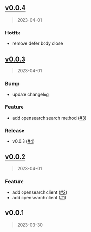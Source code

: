
<a name="v0.0.4"></a>
## [v0.0.4](https://github.com/krobus00/krokit/compare/v0.0.3...v0.0.4)

> 2023-04-01

### Hotfix

* remove defer body close


<a name="v0.0.3"></a>
## [v0.0.3](https://github.com/krobus00/krokit/compare/v0.0.2...v0.0.3)

> 2023-04-01

### Bump

* update changelog

### Feature

* add opensearch search method ([#3](https://github.com/krobus00/krokit/issues/3))

### Release

* v0.0.3 ([#4](https://github.com/krobus00/krokit/issues/4))


<a name="v0.0.2"></a>
## [v0.0.2](https://github.com/krobus00/krokit/compare/v0.0.1...v0.0.2)

> 2023-04-01

### Feature

* add opensearch client ([#2](https://github.com/krobus00/krokit/issues/2))
* add opensearch client ([#1](https://github.com/krobus00/krokit/issues/1))


<a name="v0.0.1"></a>
## v0.0.1

> 2023-03-30

